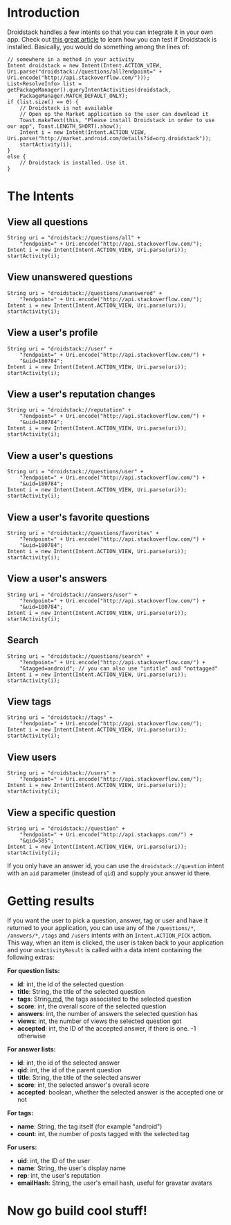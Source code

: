 # Introduction #

Droidstack handles a few intents so that you can integrate it in your own app. Check out [this great article](http://d.android.com/resources/articles/can-i-use-this-intent.html) to learn how you can test if Droidstack is installed. Basically, you would do something among the lines of:

```
// somewhere in a method in your activity
Intent droidstack = new Intent(Intent.ACTION_VIEW, Uri.parse("droidstack://questions/all?endpoint=" + Uri.encode("http://api.stackoverflow.com/")));
List<ResolveInfo> list = getPackageManager().queryIntentActivities(droidstack,
    PackageManager.MATCH_DEFAULT_ONLY);
if (list.size() == 0) {
    // Droidstack is not available
    // Open up the Market application so the user can download it
    Toast.makeText(this, "Please install Droidstack in order to use our app", Toast.LENGTH_SHORT).show();
    Intent i = new Intent(Intent.ACTION_VIEW, Uri.parse("http://market.android.com/details?id=org.droidstack"));
    startActivity(i);
}
else {
    // Droidstack is installed. Use it.
}
```


# The Intents #

## View all questions ##

```
String uri = "droidstack://questions/all" +
    "?endpoint=" + Uri.encode("http://api.stackoverflow.com/");
Intent i = new Intent(Intent.ACTION_VIEW, Uri.parse(uri));
startActivity(i);
```

## View unanswered questions ##

```
String uri = "droidstack://questions/unanswered" +
    "?endpoint=" + Uri.encode("http://api.stackoverflow.com/");
Intent i = new Intent(Intent.ACTION_VIEW, Uri.parse(uri));
startActivity(i);
```

## View a user's profile ##
```
String uri = "droidstack://user" +
    "?endpoint=" + Uri.encode("http://api.stackoverflow.com/") +
    "&uid=180784";
Intent i = new Intent(Intent.ACTION_VIEW, Uri.parse(uri));
startActivity(i);
```

## View a user's reputation changes ##
```
String uri = "droidstack://reputation" +
    "?endpoint=" + Uri.encode("http://api.stackoverflow.com/") +
    "&uid=180784";
Intent i = new Intent(Intent.ACTION_VIEW, Uri.parse(uri));
startActivity(i);
```

## View a user's questions ##

```
String uri = "droidstack://questions/user" +
    "?endpoint=" + Uri.encode("http://api.stackoverflow.com/") +
    "&uid=180784";
Intent i = new Intent(Intent.ACTION_VIEW, Uri.parse(uri));
startActivity(i);
```

## View a user's favorite questions ##

```
String uri = "droidstack://questions/favorites" +
    "?endpoint=" + Uri.encode("http://api.stackoverflow.com/") +
    "&uid=180784";
Intent i = new Intent(Intent.ACTION_VIEW, Uri.parse(uri));
startActivity(i);
```

## View a user's answers ##

```
String uri = "droidstack://answers/user" +
    "?endpoint=" + Uri.encode("http://api.stackoverflow.com/") +
    "&uid=180784";
Intent i = new Intent(Intent.ACTION_VIEW, Uri.parse(uri));
startActivity(i);
```

## Search ##

```
String uri = "droidstack://questions/search" +
    "?endpoint=" + Uri.encode("http://api.stackoverflow.com/") +
    "&tagged=android"; // you can also use "intitle" and "nottagged"
Intent i = new Intent(Intent.ACTION_VIEW, Uri.parse(uri));
startActivity(i);
```

## View tags ##
```
String uri = "droidstack://tags" +
    "?endpoint=" + Uri.encode("http://api.stackoverflow.com/");
Intent i = new Intent(Intent.ACTION_VIEW, Uri.parse(uri));
startActivity(i);
```

## View users ##
```
String uri = "droidstack://users" +
    "?endpoint=" + Uri.encode("http://api.stackoverflow.com/");
Intent i = new Intent(Intent.ACTION_VIEW, Uri.parse(uri));
startActivity(i);
```

## View a specific question ##

```
String uri = "droidstack://question" +
    "?endpoint=" + Uri.encode("http://api.stackapps.com/") +
    "&qid=585";
Intent i = new Intent(Intent.ACTION_VIEW, Uri.parse(uri));
startActivity(i);
```

If you only have an answer id, you can use the `droidstack://question` intent with an `aid` parameter (instead of `qid`) and supply your answer id there.

# Getting results #
If you want the user to pick a question, answer, tag or user and have it returned to your application, you can use any of the `/questions/*`, `/answers/*`, `/tags` and `/users` intents with an `Intent.ACTION_PICK` action. This way, when an item is clicked, the user is taken back to your application and your `onActivityResult` is called with a data intent containing the following extras:

**For question lists:**
  * **id**: int, the id of the selected question
  * **title**: String, the title of the selected question
  * **tags**: String[.md](.md), the tags associated to the selected question
  * **score**: int, the overall score of the selected question
  * **answers**: int, the number of answers the selected question has
  * **views**: int, the number of views the selected question got
  * **accepted**: int, the ID of the accepted answer, if there is one. -1 otherwise

**For answer lists:**
  * **id**: int, the id of the selected answer
  * **qid**: int, the id of the parent question
  * **title**: String, the title of the selected answer
  * **score**: int, the selected answer's overall score
  * **accepted**: boolean, whether the selected answer is the accepted one or not

**For tags:**
  * **name**: String, the tag itself (for example "android")
  * **count**: int, the number of posts tagged with the selected tag

**For users:**
  * **uid**: int, the ID of the user
  * **name**: String, the user's display name
  * **rep**: int, the user's reputation
  * **emailHash**: String, the user's email hash, useful for gravatar avatars

# Now go build cool stuff! #
